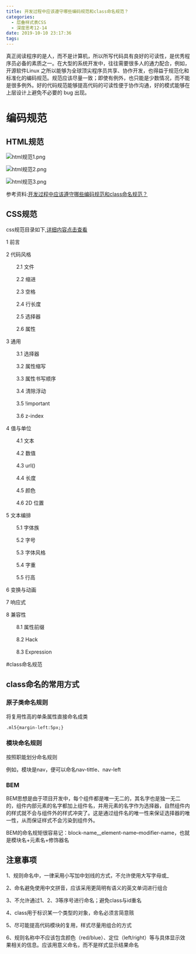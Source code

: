 ```yaml
---
title: 开发过程中应该遵守哪些编码规范和class命名规范？
categories:
  - 层叠样式表CSS
  - 深度思考12-14
date: 2019-10-10 23:17:36
tags:
---
```

真正阅读程序的是人，而不是计算机，所以所写代码具有良好的可读性，是优秀程序员必备的素质之一。在大型的系统开发中，往往需要很多人的通力配合，例如，开源软件Linux 之所以能够为全球顶尖程序员共享、协作开发，也得益于规范化和标准化的编码规范。规范应该尽量一致；即使有例外，也只能是少数情况，而不能是很多例外。好的代码规范能够提高代码的可读性便于协作沟通，好的模式能够在上层设计上避免不必要的 bug 出现。 

# 编码规范

## HTML规范  

![html规范1.png](http://ww1.sinaimg.cn/large/006mfK1qly1g7tjm466ilj30qv0cj74i.jpg)

![html规范2.png](http://ww1.sinaimg.cn/large/006mfK1qly1g7tjmyv3lgj311m0n175l.jpg)

![html规范3.png](http://ww1.sinaimg.cn/large/006mfK1qly1g7tjnbe90ij315b0mxta4.jpg) 

参考资料:[开发过程中应该遵守哪些编码规范和class命名规范？ ](http://lesson.jnshu.com/l/subjectContent/1087/?id=&lobtn=2)

## CSS规范

css规范目录如下,[详细内容点击查看](https://github.com/fex-team/styleguide/blob/master/css.md)

1 前言

2 代码风格

　　2.1 文件

　　2.2 缩进

　　2.3 空格

　　2.4 行长度

　　2.5 选择器

　　2.6 属性

3 通用

　　3.1 选择器

　　3.2 属性缩写

　　3.3 属性书写顺序

　　3.4 清除浮动

　　3.5 !important

　　3.6 z-index

4 值与单位

　　4.1 文本

　　4.2 数值

　　4.3 url()

　　4.4 长度

　　4.5 颜色

　　4.6 2D 位置

5 文本编排

　　5.1 字体族

　　5.2 字号

　　5.3 字体风格

　　5.4 字重

　　5.5 行高

6 变换与动画

7 响应式

8 兼容性

　　8.1 属性前缀

　　8.2 Hack

　　8.3 Expression

#class命名规范

## class命名的常用方式

### 原子类命名规则

将复用性高的单条属性直接命名成类

```
.ml5{margin-left:5px;}
```

### 模块命名规则

按照职能划分命名规则

例如，模块是nav，便可以命名nav-tittle、nav-left

### BEM

BEM思想是由于项目开发中，每个组件都是唯一无二的，其名字也是独一无二的，组件内部元素的名字都加上组件名，并用元素的名字作为选择器，自然组件内的样式就不会与组件外的样式冲突了。这是通过组件名的唯一性来保证选择器的唯一性，从而保证样式不会污染到组件外。

BEM的命名规矩很容易记：block-name__element-name–modifier-name，也就是模块名+元素名+修饰器名

## 注意事项

1、规则命名中，一律采用小写加中划线的方式，不允许使用大写字母或_

2、命名避免使用中文拼音，应该采用更简明有语义的英文单词进行组合

3、不允许通过1、2、3等序号进行命名；避免class与id重名

4、class用于标识某一个类型的对象，命名必须言简意赅

5、尽可能提高代码模块的复用，样式尽量用组合的方式

6、规则名称中不应该包含颜色（red/blue）、定位（left/right）等与具体显示效果相关的信息。应该用意义命名，而不是样式显示结果命名